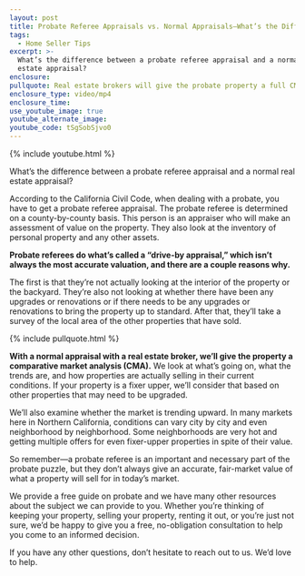 ```yaml
---
layout: post
title: Probate Referee Appraisals vs. Normal Appraisals—What’s the Difference?
tags:
  - Home Seller Tips
excerpt: >-
  What’s the difference between a probate referee appraisal and a normal real
  estate appraisal?
enclosure:
pullquote: Real estate brokers will give the probate property a full CMA.
enclosure_type: video/mp4
enclosure_time:
use_youtube_image: true
youtube_alternate_image:
youtube_code: tSgSobSjvo0
---
```



{% include youtube.html %}

What’s the difference between a probate referee appraisal and a normal real estate appraisal?

According to the California Civil Code, when dealing with a probate, you have to get a probate referee appraisal. The probate referee is determined on a county-by-county basis. This person is an appraiser who will make an assessment of value on the property. They also look at the inventory of personal property and any other assets.

**Probate referees do what’s called a “drive-by appraisal,” which isn’t always the most accurate valuation, and there are a couple reasons why.**

The first is that they’re not actually looking at the interior of the property or the backyard. They’re also not looking at whether there have been any upgrades or renovations or if there needs to be any upgrades or renovations to bring the property up to standard. After that, they’ll take a survey of the local area of the other properties that have sold.

{% include pullquote.html %}

**With a normal appraisal with a real estate broker, we’ll give the property a comparative market analysis (CMA).** We look at what’s going on, what the trends are, and how properties are actually selling in their current conditions. If your property is a fixer upper, we’ll consider that based on other properties that may need to be upgraded.

We’ll also examine whether the market is trending upward. In many markets here in Northern California, conditions can vary city by city and even neighborhood by neighborhood. Some neighborhoods are very hot and getting multiple offers for even fixer-upper properties in spite of their value.

So remember—a probate referee is an important and necessary part of the probate puzzle, but they don’t always give an accurate, fair-market value of what a property will sell for in today’s market.

We provide a free guide on probate and we have many other resources about the subject we can provide to you. Whether you’re thinking of keeping your property, selling your property, renting it out, or you’re just not sure, we’d be happy to give you a free, no-obligation consultation to help you come to an informed decision.

If you have any other questions, don’t hesitate to reach out to us. We’d love to help.